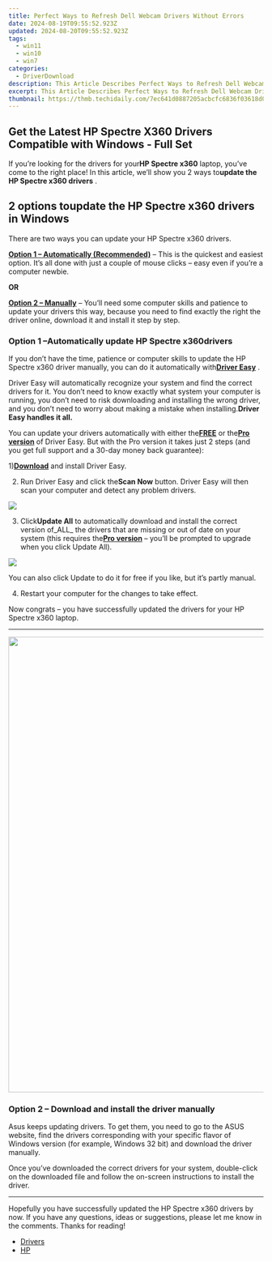 ```yaml
---
title: Perfect Ways to Refresh Dell Webcam Drivers Without Errors
date: 2024-08-19T09:55:52.923Z
updated: 2024-08-20T09:55:52.923Z
tags:
  - win11
  - win10
  - win7
categories:
  - DriverDownload
description: This Article Describes Perfect Ways to Refresh Dell Webcam Drivers Without Errors
excerpt: This Article Describes Perfect Ways to Refresh Dell Webcam Drivers Without Errors
thumbnail: https://thmb.techidaily.com/7ec641d0887205acbcfc6836f03618d0eee863811c5fb186d0f0c958e752d87a.jpg
---
```


## Get the Latest HP Spectre X360 Drivers Compatible with Windows - Full Set

If you’re looking for the drivers for your**HP Spectre x360** laptop, you’ve come to the right place! In this article, we’ll show you 2 ways to**update the HP Spectre x360 drivers** .

## 2 options to**update the HP Spectre x360 drivers** in Windows

There are two ways you can update your HP Spectre x360 drivers.

[**Option 1 – Automatically (Recommended)**](https://www.drivereasy.com/knowledge/download-hp-spectre-x360-drivers-for-windows/#O1) – This is the quickest and easiest option. It’s all done with just a couple of mouse clicks – easy even if you’re a computer newbie.

**OR**

[**Option 2 – Manually**](https://tools.techidaily.com/drivereasy/download/) – You’ll need some computer skills and patience to update your drivers this way, because you need to find exactly the right the driver online, download it and install it step by step.

### Option 1 –**Automatically update** HP Spectre x360**drivers**

 If you don’t have the time, patience or computer skills to update the HP Spectre x360 driver manually, you can do it automatically with[**Driver Easy**](https://tools.techidaily.com/drivereasy/download/) .

 Driver Easy will automatically recognize your system and find the correct drivers for it. You don’t need to know exactly what system your computer is running, you don’t need to risk downloading and installing the wrong driver, and you don’t need to worry about making a mistake when installing.**Driver Easy handles it all.**

 You can update your drivers automatically with either the[**FREE**](https://tools.techidaily.com/drivereasy/download/) or the[**Pro version**](https://tools.techidaily.com/drivereasy/download/) of Driver Easy. But with the Pro version it takes just 2 steps (and you get full support and a 30-day money back guarantee):

 1)[**Download**](https://tools.techidaily.com/drivereasy/download/) and install Driver Easy.

 2) Run Driver Easy and click the**Scan Now** button. Driver Easy will then scan your computer and detect any problem drivers.

![](https://images.drivereasy.com/wp-content/uploads/2019/08/image-164.png)

 3) Click**Update All** to automatically download and install the correct version of_ALL_ the drivers that are missing or out of date on your system (this requires the[**Pro version**](https://tools.techidaily.com/drivereasy/download/) – you’ll be prompted to upgrade when you click Update All).

![](https://images.drivereasy.com/wp-content/uploads/2019/08/image-165.png)

 You can also click Update to do it for free if you like, but it’s partly manual.

4) Restart your computer for the changes to take effect.

 Now congrats – you have successfully updated the drivers for your HP Spectre x360 laptop.

---

<!-- affiliate ads begin -->
<a href="https://ursime.pxf.io/c/5597632/2048963/16384" target="_top" id="2048963"><img src="//a.impactradius-go.com/display-ad/16384-2048963" border="0" alt="" width="1200" height="900"/></a><img height="0" width="0" src="https://imp.pxf.io/i/5597632/2048963/16384" style="position:absolute;visibility:hidden;" border="0" />
<!-- affiliate ads end -->
### Option 2 – Download and install the driver manually

 Asus keeps updating drivers. To get them, you need to go to the ASUS website, find the drivers corresponding with your specific flavor of Windows version (for example, Windows 32 bit) and download the driver manually.

 Once you’ve downloaded the correct drivers for your system, double-click on the downloaded file and follow the on-screen instructions to install the driver.

---

 Hopefully you have successfully updated the HP Spectre x360 drivers by now. If you have any questions, ideas or suggestions, please let me know in the comments. Thanks for reading!

* [Drivers](https://tools.techidaily.com/drivereasy/download/)
* [HP](https://tools.techidaily.com/drivereasy/download/)

<ins class="adsbygoogle"
     style="display:block"
     data-ad-format="autorelaxed"
     data-ad-client="ca-pub-7571918770474297"
     data-ad-slot="1223367746"></ins>



<ins class="adsbygoogle"
     style="display:block"
     data-ad-client="ca-pub-7571918770474297"
     data-ad-slot="8358498916"
     data-ad-format="auto"
     data-full-width-responsive="true"></ins>



